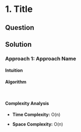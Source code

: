 # 1. Title

## Question

## Solution

### Approach 1: Approach Name

#### Intuition

#### Algorithm

```python



```

#### Complexity Analysis

- **Time Complexity:** O(n)

- **Space Complexity:** O(n)
